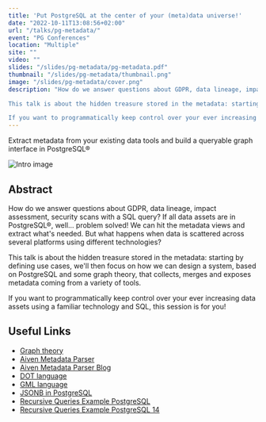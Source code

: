```yaml
---
title: 'Put PostgreSQL at the center of your (meta)data universe!'
date: "2022-10-11T13:08:56+02:00"
url: "/talks/pg-metadata/"
event: "PG Conferences"
location: "Multiple"
site: ""
video: ""
slides: "/slides/pg-metadata/pg-metadata.pdf"
thumbnail: "/slides/pg-metadata/thumbnail.png"
image: "/slides/pg-metadata/cover.png"
description: "How do we answer questions about GDPR, data lineage, impact assessment, security scans with a SQL query? If all data assets are in PostgreSQL®, well... problem solved! We can hit the metadata views and extract what's needed. But what happens when data is scattered across several platforms using different technologies?

This talk is about the hidden treasure stored in the metadata: starting by defining use cases, we'll then focus on how we can design a system, based on PostgreSQL and some graph theory, that collects, merges and exposes metadata coming from a variety of tools.

If you want to programmatically keep control over your ever increasing data assets using a familiar technology and SQL, this session is for you!"
---
```


Extract metadata from your existing data tools and build a queryable graph interface in PostgreSQL®

<!--more-->

![Intro image](/slides/pg-metadata/cover.png)

## Abstract

How do we answer questions about GDPR, data lineage, impact assessment, security scans with a SQL query? If all data assets are in PostgreSQL®, well... problem solved! We can hit the metadata views and extract what's needed. But what happens when data is scattered across several platforms using different technologies?

This talk is about the hidden treasure stored in the metadata: starting by defining use cases, we'll then focus on how we can design a system, based on PostgreSQL and some graph theory, that collects, merges and exposes metadata coming from a variety of tools.

If you want to programmatically keep control over your ever increasing data assets using a familiar technology and SQL, this session is for you!

## Useful Links

* [Graph theory](https://en.wikipedia.org/wiki/Graph_theory)
* [Aiven Metadata Parser](https://github.com/aiven/metadata-parser)
* [Aiven Metadata Parser Blog](https://aiven.io/blog/metadata-parser?utm_source=event&utm_medium=organic&utm_campaign=uptime_2022)
* [DOT language](https://graphviz.org/doc/info/lang.html)
* [GML language](https://en.wikipedia.org/wiki/Geography_Markup_Language)
* [JSONB in PostgreSQL](https://www.postgresql.org/docs/current/functions-json.html)
* [Recursive Queries Example PostgreSQL](https://aiven.io/blog/solving-the-knapsack-problem-in-postgresql)
* [Recursive Queries Example PostgreSQL 14](https://aiven.io/blog/explore-the-new-search-and-cycle-features-in-postgresql-14)